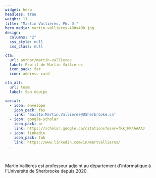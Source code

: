 ```yaml
---
widget: hero
headless: true
weight: 11
title: "Martin Vallières, Ph. D."
hero_media: martin-vallieres-400x400.jpg
design:
  columns: "2"
  css_style: null
  css_class: null

cta:
  url: author/martin-vallieres
  label: Profil de Martin Vallières
  icon_pack: far
  icon: address-card

cta_alt:
  url: team
  label: Son équipe

social:
  - icon: envelope
    icon_pack: fas
    link: 'mailto:Martin.Vallieres@USherbrooke.ca'
  - icon: google-scholar
    icon_pack: ai
    link: https://scholar.google.ca/citations?user=fRkjFK4AAAAJ
  - icon: linkedin
    icon_pack: fab
    link: https://www.linkedin.com/in/martvallieres/
---
```

<br>

Martin Vallières est professeur adjoint au département d'informatique à l'Université de Sherbrooke depuis 2020.

<script src="https://kit.fontawesome.com/d1c402c681.js" crossorigin="anonymous"></script>
<link rel="stylesheet" href="/path/to/folder/css/academicons.min.css"/>

<div style="text-align: center;">
  <a class="fa-solid fa-square-envelope fa-2x" href="mailto:Martin.Vallieres@USherbrooke.ca"></a>&nbsp;&nbsp;
  <a class="ai ai-google-scholar-square ai-2x" href="https://scholar.google.ca/citations?user=fRkjFK4AAAAJ"></a>&nbsp;&nbsp;
  <a class="fa-brands fa-linkedin fa-2x" href="https://www.linkedin.com/in/martvallieres/"></a>&nbsp;&nbsp;
  <a class="ai ai-cv-square ai-2x" href="https://www.dropbox.com/s/fpfv1ycalxgb0tm/CCV-MartinVallieres-Full_CV.pdf?dl=0"></a>
</div>

<br>
